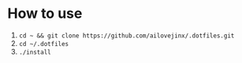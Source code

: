 # How to use

1. `cd ~ && git clone https://github.com/ailovejinx/.dotfiles.git`
2. `cd ~/.dotfiles`
3. `./install`
